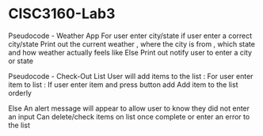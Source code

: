 # CISC3160-Lab3
Pseudocode - Weather App
For user enter city/state
	if user enter a correct city/state
		Print out the current weather , where the city is from , which state 
and how weather actually feels like
	Else
		Print out notify user to enter a city or state 

Pseudocode - Check-Out List 
User will add items to the list :
For user enter item to list :
	If user enter item and press button add
Add item to the list orderly 

Else 
	An alert message will appear to allow user to know they did not  enter an input
Can delete/check items on list once complete or enter an error to the list
